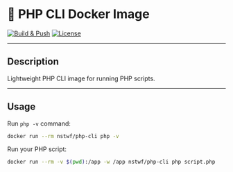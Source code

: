 # 🐳 PHP CLI Docker Image

[![Build & Push](https://github.com/nstwf-docker/php-cli/actions/workflows/docker-build-push.yml/badge.svg)](https://github.com/nstwf-docker/php-cli/actions/workflows/docker-build-push.yaml)
[![License](https://img.shields.io/github/license/nstwf-docker/php-cli)](LICENSE.md)

---

## Description

Lightweight PHP CLI image for running PHP scripts.

---

## Usage

Run `php -v` command:

```bash
docker run --rm nstwf/php-cli php -v
```

Run your PHP script:

```bash
docker run --rm -v $(pwd):/app -w /app nstwf/php-cli php script.php
```

